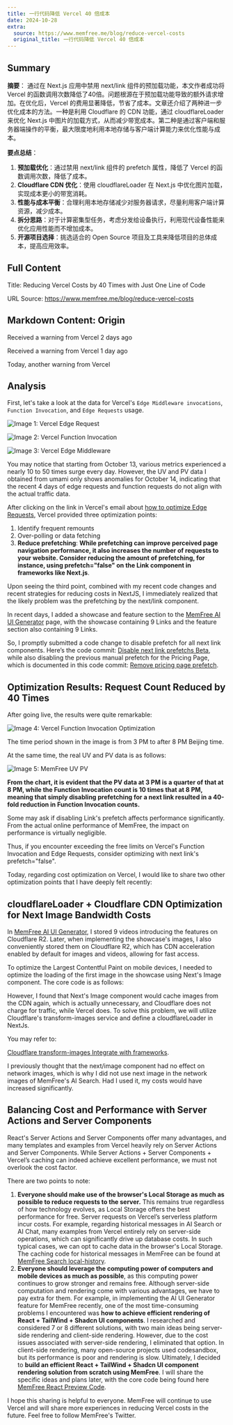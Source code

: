 ```yaml
---
title: 一行代码降低 Vercel 40 倍成本
date: 2024-10-28
extra:
  source: https://www.memfree.me/blog/reduce-vercel-costs
  original_title: 一行代码降低 Vercel 40 倍成本
---
```

## Summary
**摘要**：
通过在 Next.js 应用中禁用 next/link 组件的预加载功能，本文作者成功将 Vercel 的函数调用次数降低了40倍。问题根源在于预加载功能导致的额外请求增加。在优化后，Vercel 的费用显著降低，节省了成本。文章还介绍了两种进一步优化成本的方法。一种是利用 Cloudflare 的 CDN 功能，通过 cloudflareLoader 来优化 Next.js 中图片的加载方式，从而减少带宽成本。第二种是通过客户端和服务器端操作的平衡，最大限度地利用本地存储与客户端计算能力来优化性能与成本。

**要点总结**：
1. **预加载优化**：通过禁用 next/link 组件的 prefetch 属性，降低了 Vercel 的函数调用次数，降低了成本。
2. **Cloudflare CDN 优化**：使用 cloudflareLoader 在 Next.js 中优化图片加载，实现成本更小的带宽消耗。
3. **性能与成本平衡**：合理利用本地存储减少对服务器请求，尽量利用客户端计算资源，减少成本。
4. **拆分思路**：对于计算密集型任务，考虑分发给设备执行，利用现代设备性能来优化应用性能而不增加成本。
5. **开源项目选择**：挑选适合的 Open Source 项目及工具来降低项目的总体成本，提高应用效率。
## Full Content
Title: Reducing Vercel Costs by 40 Times with Just One Line of Code

URL Source: https://www.memfree.me/blog/reduce-vercel-costs

Markdown Content:
[](https://www.memfree.me/blog/reduce-vercel-costs#origin)Origin
----------------------------------------------------------------

Received a warning from Vercel 2 days ago

Received a warning from Vercel 1 day ago

Today, another warning from Vercel

[](https://www.memfree.me/blog/reduce-vercel-costs#analysis)Analysis
--------------------------------------------------------------------

First, let's take a look at the data for Vercel's `Edge Middleware invocations`, `Function Invocation`, and `Edge Requests` usage.

![Image 1: Vercel Edge Request](https://utfs.io/f/vbtdRXZo1BHw1u78rQZywGtriuBSm5T9xUf4Oq08YVRXlcQe)

![Image 2: Vercel Function Invocation](https://utfs.io/f/vbtdRXZo1BHwp5NbXBKnhCPiefYnbogNz87vQWA96qLBl3Vt)

![Image 3: Vercel Edge Middleware](https://utfs.io/f/vbtdRXZo1BHwusa3u9R8Pa2gmZHpslWzObuD1KkS9iYh7I4G)

You may notice that starting from October 13, various metrics experienced a nearly 10 to 50 times surge every day. However, the UV and PV data I obtained from umami only shows anomalies for October 14, indicating that the recent 4 days of edge requests and function requests do not align with the actual traffic data.

After clicking on the link in Vercel's email about [how to optimize Edge Requests](https://vercel.com/docs/pricing/networking#optimizing-edge-requests), Vercel provided three optimization points:

1.  Identify frequent remounts
2.  Over-polling or data fetching
3.  **Reduce prefetching**: **While prefetching can improve perceived page navigation performance, it also increases the number of requests to your website. Consider reducing the amount of prefetching, for instance, using prefetch="false" on the Link component in frameworks like Next.js**.

Upon seeing the third point, combined with my recent code changes and recent strategies for reducing costs in NextJS, I immediately realized that the likely problem was the prefetching by the next/link component.

In recent days, I added a showcase and feature section to the [MemFree AI UI Generator](https://www.memfree.me/generate-ui) page, with the showcase containing 9 Links and the feature section also containing 9 Links.

So, I promptly submitted a code change to disable prefetch for all next link components. Here’s the code commit: [Disable next link prefetchs Beta](https://github.com/memfreeme/memfree/commit/a2ec1a7261d541f5b462e8876efc83209d22a8e4), while also disabling the previous manual prefetch for the Pricing Page, which is documented in this code commit: [Remove pricing page prefetch](https://github.com/memfreeme/memfree/commit/3f3aa71751135026434f62cd92b01a71e646cb14).

[](https://www.memfree.me/blog/reduce-vercel-costs#optimization-results-request-count-reduced-by-40-times)Optimization Results: Request Count Reduced by 40 Times
-----------------------------------------------------------------------------------------------------------------------------------------------------------------

After going live, the results were quite remarkable:

![Image 4: Vercel Function Invocation Optimization](https://utfs.io/f/vbtdRXZo1BHwsBEsWkXRna6lLJgB9bjzc20V3r8DXdmvkTwy)

The time period shown in the image is from 3 PM to after 8 PM Beijing time.

At the same time, the real UV and PV data is as follows:

![Image 5: MemFree UV PV](https://utfs.io/f/vbtdRXZo1BHw4cylWUAzBxdLbRwCfYlDGH2q8TPEhXjgWepm)

**From the chart, it is evident that the PV data at 3 PM is a quarter of that at 8 PM, while the Function Invocation count is 10 times that at 8 PM, meaning that simply disabling prefetching for a next link resulted in a 40-fold reduction in Function Invocation counts.**

Some may ask if disabling Link's prefetch affects performance significantly. From the actual online performance of MemFree, the impact on performance is virtually negligible.

Thus, if you encounter exceeding the free limits on Vercel's Function Invocation and Edge Requests, consider optimizing with next link's prefetch="false".

Today, regarding cost optimization on Vercel, I would like to share two other optimization points that I have deeply felt recently:

[](https://www.memfree.me/blog/reduce-vercel-costs#cloudflareloader--cloudflare-cdn-optimization-for-next-image-bandwidth-costs)cloudflareLoader + Cloudflare CDN Optimization for Next Image Bandwidth Costs
-------------------------------------------------------------------------------------------------------------------------------------------------------------------------------------------------------------

In [MemFree AI UI Generator](https://www.memfree.me/generate-ui), I stored 9 videos introducing the features on Cloudflare R2. Later, when implementing the showcase's images, I also conveniently stored them on Cloudflare R2, which has CDN acceleration enabled by default for images and videos, allowing for fast access.

To optimize the Largest Contentful Paint on mobile devices, I needed to optimize the loading of the first image in the showcase using Next's Image component. The core code is as follows:

However, I found that Next's Image component would cache images from the CDN again, which is actually unnecessary, and Cloudflare does not charge for traffic, while Vercel does. To solve this problem, we will utilize Cloudflare's transform-images service and define a cloudflareLoader in NextJs.

You may refer to:

[Cloudflare transform-images Integrate with frameworks](https://github.com/memfreeme/memfree/commit/3f3aa71751135026434f62cd92b01a71e646cb14).

I previously thought that the next/image component had no effect on network images, which is why I did not use next image in the network images of MemFree's AI Search. Had I used it, my costs would have increased significantly.

[](https://www.memfree.me/blog/reduce-vercel-costs#balancing-cost-and-performance-with-server-actions-and-server-components)Balancing Cost and Performance with Server Actions and Server Components
----------------------------------------------------------------------------------------------------------------------------------------------------------------------------------------------------

React's Server Actions and Server Components offer many advantages, and many templates and examples from Vercel heavily rely on Server Actions and Server Components. While Server Actions + Server Components + Vercel’s caching can indeed achieve excellent performance, we must not overlook the cost factor.

There are two points to note:

1.  **Everyone should make use of the browser's Local Storage as much as possible to reduce requests to the server.** This remains true regardless of how technology evolves, as Local Storage offers the best performance for free. Server requests on Vercel’s serverless platform incur costs. For example, regarding historical messages in AI Search or AI Chat, many examples from Vercel entirely rely on server-side operations, which can significantly drive up database costs. In such typical cases, we can opt to cache data in the browser's Local Storage. The caching code for historical messages in MemFree can be found at [MemFree Search local-history](https://github.com/memfreeme/memfree/blob/main/frontend/lib/store/local-history.ts).
2.  **Everyone should leverage the computing power of computers and mobile devices as much as possible**, as this computing power continues to grow stronger and remains free. Although server-side computation and rendering come with various advantages, we have to pay extra for them. For example, in implementing the AI UI Generator feature for MemFree recently, one of the most time-consuming problems I encountered was **how to achieve efficient rendering of React + TailWind + Shadcn UI components**. I researched and considered 7 or 8 different solutions, with two main ideas being server-side rendering and client-side rendering. However, due to the cost issues associated with server-side rendering, I eliminated that option. In client-side rendering, many open-source projects used codesandbox, but its performance is poor and rendering is slow. Ultimately, I decided to **build an efficient React + TailWind + Shadcn UI component rendering solution from scratch using MemFree**. I will share the specific ideas and plans later, with the core code being found here [MemFree React Preview Code](https://github.com/memfreeme/memfree/tree/main/frontend/components/code).

I hope this sharing is helpful to everyone. MemFree will continue to use Vercel and will share more experiences in reducing Vercel costs in the future. Feel free to follow MemFree's Twitter.

